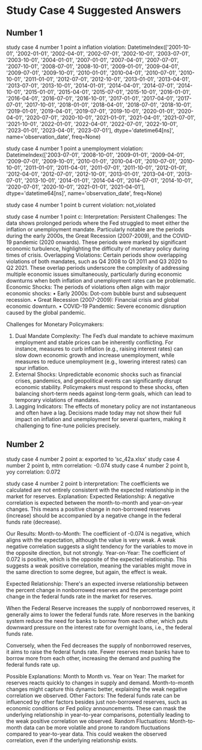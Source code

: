 # Study Case 4 Suggested Answers
## Number 1
study case 4 number 1 point a inflation violation: DatetimeIndex(['2001-10-01', '2002-01-01', '2002-04-01', '2002-07-01',
               '2002-10-01', '2003-07-01', '2003-10-01', '2004-01-01',
               '2007-01-01', '2007-04-01', '2007-07-01', '2007-10-01',
               '2008-07-01', '2008-10-01', '2009-01-01', '2009-04-01',
               '2009-07-01', '2009-10-01', '2010-01-01', '2010-04-01',
               '2010-07-01', '2010-10-01', '2011-01-01', '2012-07-01',
               '2012-10-01', '2013-01-01', '2013-04-01', '2013-07-01',
               '2013-10-01', '2014-01-01', '2014-04-01', '2014-07-01',
               '2014-10-01', '2015-01-01', '2015-04-01', '2015-07-01',
               '2015-10-01', '2016-01-01', '2016-04-01', '2016-07-01',
               '2016-10-01', '2017-01-01', '2017-04-01', '2017-07-01',
               '2017-10-01', '2018-01-01', '2018-04-01', '2018-07-01',
               '2018-10-01', '2019-01-01', '2019-04-01', '2019-07-01',
               '2019-10-01', '2020-01-01', '2020-04-01', '2020-07-01',
               '2020-10-01', '2021-01-01', '2021-04-01', '2021-07-01',
               '2021-10-01', '2022-01-01', '2022-04-01', '2022-07-01',
               '2022-10-01', '2023-01-01', '2023-04-01', '2023-07-01'],
              dtype='datetime64[ns]', name='observation_date', freq=None)

study case 4 number 1 point a unemployment violation: DatetimeIndex(['2003-07-01', '2008-10-01', '2009-01-01', '2009-04-01',
               '2009-07-01', '2009-10-01', '2010-01-01', '2010-04-01',
               '2010-07-01', '2010-10-01', '2011-01-01', '2011-04-01',
               '2011-07-01', '2011-10-01', '2012-01-01', '2012-04-01',
               '2012-07-01', '2012-10-01', '2013-01-01', '2013-04-01',
               '2013-07-01', '2013-10-01', '2014-01-01', '2014-04-01',
               '2014-07-01', '2014-10-01', '2020-07-01', '2020-10-01',
               '2021-01-01', '2021-04-01'],
              dtype='datetime64[ns]', name='observation_date', freq=None)

study case 4 number 1 point b current violation: not_violated

study case 4 number 1 point c:
Interpretation:
Persistent Challenges: The data shows prolonged periods where the Fed struggled to meet either the inflation or unemployment mandate. Particularly notable are the periods during the early 2000s, the Great Recession (2007-2009), and the COVID-19 pandemic (2020 onwards). These periods were marked by significant economic turbulence, highlighting the difficulty of monetary policy during times of crisis.
Overlapping Violations: Certain periods show overlapping violations of both mandates, such as Q4 2008 to Q1 2011 and Q3 2020 to Q2 2021. These overlap periods underscore the complexity of addressing multiple economic issues simultaneously, particularly during economic downturns when both inflation and unemployment rates can be problematic.
Economic Shocks: The periods of violations often align with major economic shocks:
	•	Early 2000s: Dot-com bubble burst and subsequent recession.
	•	Great Recession (2007-2009): Financial crisis and global economic downturn.
	•	COVID-19 Pandemic: Severe economic disruption caused by the global pandemic.

Challenges for Monetary Policymakers:
1. Dual Mandate Complexity: The Fed’s dual mandate to achieve maximum employment and stable prices can be inherently conflicting. For instance, measures to curb inflation (e.g., raising interest rates) can slow down economic growth and increase unemployment, while measures to reduce unemployment (e.g., lowering interest rates) can spur inflation.
2. External Shocks: Unpredictable economic shocks such as financial crises, pandemics, and geopolitical events can significantly disrupt economic stability. Policymakers must respond to these shocks, often balancing short-term needs against long-term goals, which can lead to temporary violations of mandates.
3. Lagging Indicators: The effects of monetary policy are not instantaneous and often have a lag. Decisions made today may not show their full impact on inflation and unemployment for several quarters, making it challenging to fine-tune policies precisely.


## Number 2
study case 4 number 2 point a: exported to ‘sc_42a.xlsx’
study case 4 number 2 point b, mtm correlation: -0.074
study case 4 number 2 point b, yoy correlation: 0.072

study case 4 number 2 point b interpretation:
The coefficients we calculated are not entirely consistent with the expected relationship in the market for reserves. Explanation:
Expected Relationship: A negative correlation is expected between the month-to-month and year-on-year changes. This means a positive change in non-borrowed reserves (increase) should be accompanied by a negative change in the federal funds rate (decrease).

Our Results:
Month-to-Month: The coefficient of -0.074 is negative, which aligns with the expectation, although the value is very weak. A weak negative correlation suggests a slight tendency for the variables to move in the opposite direction, but not strongly.
Year-on-Year: The coefficient of 0.072 is positive, which is the opposite of the expected relationship. This suggests a weak positive correlation, meaning the variables might move in the same direction to some degree, but again, the effect is weak.

Expected Relationship:
There's an expected inverse relationship between the percent change in nonborrowed reserves and the percentage point change in the federal funds rate in the market for reserves. 

When the Federal Reserve increases the supply of nonborrowed reserves, it generally aims to lower the federal funds rate. More reserves in the banking system reduce the need for banks to borrow from each other, which puts downward pressure on the interest rate for overnight loans, i.e., the federal funds rate.

Conversely, when the Fed decreases the supply of nonborrowed reserves, it aims to raise the federal funds rate. Fewer reserves mean banks have to borrow more from each other, increasing the demand and pushing the federal funds rate up.

Possible Explanations:
Month to Month vs. Year on Year: The market for reserves reacts quickly to changes in supply and demand. Month-to-month changes might capture this dynamic better, explaining the weak negative correlation we observed.
Other Factors: The federal funds rate can be influenced by other factors besides just non-borrowed reserves, such as economic conditions or Fed policy announcements. These can mask the underlying relationship in year-to-year comparisons, potentially leading to the weak positive correlation we observed.
Random Fluctuations: Month-to-month data can be more volatile and prone to random fluctuations compared to year-to-year data. This could weaken the observed correlation, even if the underlying relationship exists.
